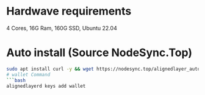# Hardwave requirements
4 Cores, 16G Ram,  160G SSD, Ubuntu 22.04
# Auto install (Source NodeSync.Top)
```bash
sudo apt install curl -y && wget https://nodesync.top/alignedlayer_auto && chmod +x alignedlayer_auto && ./alignedlayer_auto
# wallet Command
```bash
alignedlayerd keys add wallet
